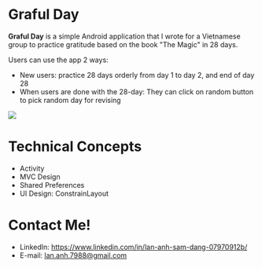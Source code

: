 # Graful Day

**Graful Day** is a simple Android application that I wrote for a Vietnamese group to practice gratitude based on the book "The Magic" in 28 days.

Users can use the app 2 ways:
* New users: practice 28 days orderly from day 1 to day 2, and end of day 28
* When users are done with the 28-day: They can click on random button to pick random day for revising 
<img src="https://user-images.githubusercontent.com/90428483/153096455-f015b1ca-8d66-4510-996d-9ef69358d7c1.png">

# Technical Concepts

  * Activity 
  * MVC Design
  * Shared Preferences
  * UI Design: ConstrainLayout

# Contact Me!

  * LinkedIn: https://www.linkedin.com/in/lan-anh-sam-dang-07970912b/
  * E-mail: lan.anh.7988@gmail.com
